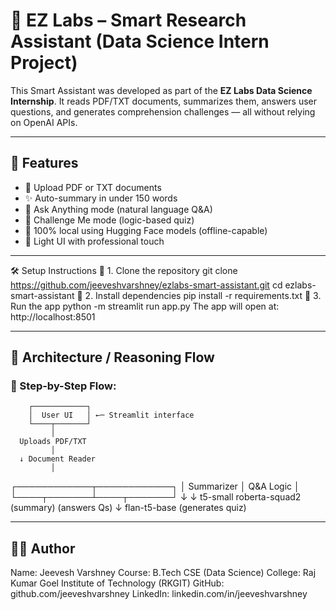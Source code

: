 # 🧠 EZ Labs – Smart Research Assistant (Data Science Intern Project)

This Smart Assistant was developed as part of the **EZ Labs Data Science Internship**. It reads PDF/TXT documents, summarizes them, answers user questions, and generates comprehension challenges — all without relying on OpenAI APIs.

---

## 🚀 Features

- 📂 Upload PDF or TXT documents
- ✨ Auto-summary in under 150 words
- 💬 Ask Anything mode (natural language Q&A)
- 🎯 Challenge Me mode (logic-based quiz)
- 🧠 100% local using Hugging Face models (offline-capable)
- 🎨 Light UI with professional touch

---


🛠️ Setup Instructions
🔹 1. Clone the repository
git clone https://github.com/jeeveshvarshney/ezlabs-smart-assistant.git
cd ezlabs-smart-assistant
🔹 2. Install dependencies
pip install -r requirements.txt
🔹 3. Run the app
python -m streamlit run app.py
The app will open at: http://localhost:8501

---


## 🧠 Architecture / Reasoning Flow

### 🔹 Step-by-Step Flow:

        
        ┌────────────┐
        │  User UI   │ ←─ Streamlit interface
        └────┬───────┘
             │
      Uploads PDF/TXT
             │
      ↓ Document Reader
             │
  ┌────────────┬────────────┐
  │ Summarizer │  Q&A Logic │
  └────┬───────┴────┬───────┘
       ↓            ↓
  t5-small      roberta-squad2
 (summary)      (answers Qs)
                   ↓
              flan-t5-base
            (generates quiz)


---
## 👨‍💻 Author
Name: Jeevesh Varshney
Course: B.Tech CSE (Data Science)
College: Raj Kumar Goel Institute of Technology (RKGIT)
GitHub: github.com/jeeveshvarshney
LinkedIn: linkedin.com/in/jeeveshvarshney

